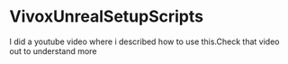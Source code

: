 # VivoxUnrealSetupScripts
I did a youtube video where i described how to use this.Check that video out to understand more
